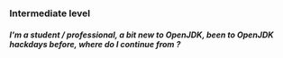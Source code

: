 ### Intermediate level

##### I'm a student / professional, a bit new to OpenJDK, been to OpenJDK hackdays before, where do I continue from ?
